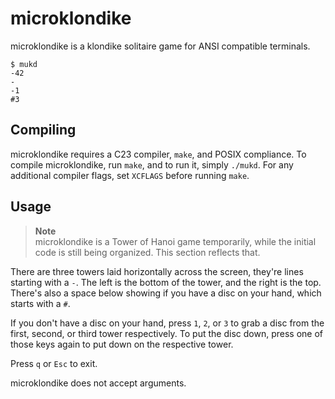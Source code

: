 microklondike
=============

microklondike is a klondike solitaire game for ANSI compatible terminals.

```console
$ mukd
-42
-
-1
#3
```

Compiling
---------

microklondike requires a C23 compiler, `make`, and POSIX compliance. To compile
microklondike, run `make`, and to run it, simply `./mukd`. For any additional
compiler flags, set `XCFLAGS` before running `make`.

Usage
-----

> **Note**    
> microklondike is a Tower of Hanoi game temporarily, while the initial code is
> still being organized. This section reflects that.

There are three towers laid horizontally across the screen, they're lines
starting with a `-`. The left is the bottom of the tower, and the right is the
top. There's also a space below showing if you have a disc on your hand, which
starts with a `#`.

If you don't have a disc on your hand, press `1`, `2`, or `3` to grab a disc
from the first, second, or third tower respectively. To put the disc down,
press one of those keys again to put down on the respective tower.

Press `q` or `Esc` to exit.

microklondike does not accept arguments.
